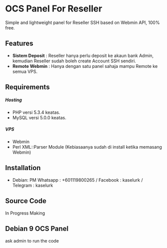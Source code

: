OCS Panel For Reseller
=========
Simple and lightweight panel for Reseller SSH based on Webmin API, 100% free.

Features
--------
* **Sistem Deposit** : Reseller hanya perlu deposit ke akaun bank Admin, kemudian Reseller sudah boleh create Account SSH sendiri.
* **Remote Webmin** : Hanya dengan satu panel sahaja mampu Remote ke semua VPS.

Requirements
------------

##### Hosting
* PHP versi 5.3.4 keatas.
* MySQL versi 5.0.0 keatas.

##### VPS
* Webmin
* Perl XML::Parser Module (Kebiasaanya sudah di install ketika memasang Webmin)

Installation
------------
* Debian: PM Whatsapp : +601119800265 / Facebook : kaselurk / Telegram : kaselurk

Source Code
------------
In Progress Making

Debian 9 OCS Panel
------------
ask admin to run the code
